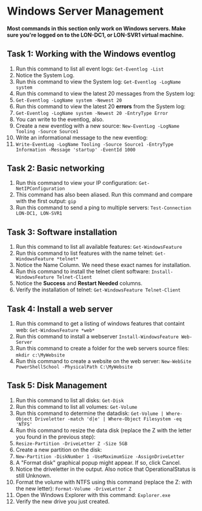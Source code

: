 # Windows Server Management

#### Most commands in this section only work on Windows servers. Make sure you're logged on to the LON-DC1, or LON-SVR1 virtual machine.

## Task 1: Working with the Windows eventlog
1. Run this command to list all event logs: ```Get-Eventlog -List```
1. Notice the System Log.
1. Run this command to view the System log: ```Get-Eventlog -LogName system```
1. Run this command to view the latest 20 messages from the System log:
1. ```Get-Eventlog -LogName system -Newest 20```
1. Run this command to view the latest 20 **errors** from the System log:
1. ```Get-Eventlog -LogName system -Newest 20 -EntryType Error```
1. You can write to the eventlog, also.
1. Create a new eventlog with a new source: ```New-EventLog -LogName Tooling -Source Source1```
1. Write an informational message to the new eventlog:
1. ```Write-EventLog -LogName Tooling -Source Source1 -EntryType Information -Message 'startup' -EventId 1000```


## Task 2: Basic networking
1. Run this command to view your IP configuration: ```Get-NetIPConfiguration```
1. This command has also been aliased. Run this command and compare with the first output: ```gip```
1. Run this command to send a ping to multiple servers: ```Test-Connection LON-DC1, LON-SVR1```


## Task 3: Software installation
1. Run this command to list all available features: ```Get-WindowsFeature```
1. Run this command to list features with the name telnet: ```Get-WindowsFeature *telnet*```
1. Notice the Name Column. We need these exact names for installation.
1. Run this command to install the telnet client software: ```Install-WindowsFeature Telnet-Client```
1. Notice the **Success** and **Restart Needed** columns.
1. Verify the installation of telnet: ```Get-WindowsFeature Telnet-Client```


## Task 4: Install a web server
1. Run this command to get a listing of windows features that containt web: ```Get-WindowsFeature *web*```
1. Run this command to install a webserver ```Install-WindowsFeature Web-Server```
1. Run this command to create a folder for the web servers source files: ```mkdir c:\MyWebsite```
1. Run this command to create a website on the web server: ```New-WebSite PowerShellSchool -PhysicalPath C:\MyWebsite```


## Task 5: Disk Management
1. Run this command to list all disks: ```Get-Disk```
1. Run this command to list all volumes: ```Get-Volume```
1. Run this command to determine the datadisk: ```Get-Volume | Where-Object Driveletter -match 'd|e' | Where-Object Filesystem -eq 'NTFS'```
1. Run this command to resize the data disk (replace the Z with the letter you found in the previous step):
1. ```Resize-Partition -DriveLetter Z -Size 5GB```
1. Create a new partition on the disk:
1. ```New-Partition -DiskNumber 1 -UseMaximumSize -AssignDriveLetter```
1. A "Format disk" graphical popup might appear. If so, click Cancel.
1. Notice the driveletter in the output. Also notice that OperationalStatus is still Unknown.
1. Format the volume with NTFS using this command (replace the Z: with the new letter): ```Format-Volume -DriveLetter Z```
1. Open the Windows Explorer with this command: ```Explorer.exe```
1. Verify the new drive you just created.
